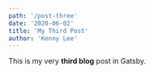```yaml
---
path: '/post-three'
date: '2020-06-02'
title: 'My Third Post'
author: 'Kenny Lee'
---
```


This is my very **third blog** post in Gatsby.

